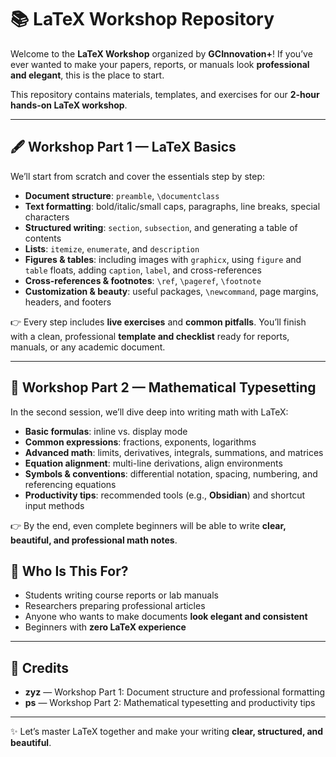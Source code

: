 # 📚 LaTeX Workshop Repository

Welcome to the **LaTeX Workshop** organized by **GCInnovation+**!
If you’ve ever wanted to make your papers, reports, or manuals look **professional and elegant**, this is the place to start.

This repository contains materials, templates, and exercises for our **2-hour hands-on LaTeX workshop**. 

---

## 🖋️ Workshop Part 1 — LaTeX Basics

We’ll start from scratch and cover the essentials step by step:

* **Document structure**: `preamble`, `\documentclass`
* **Text formatting**: bold/italic/small caps, paragraphs, line breaks, special characters
* **Structured writing**: `section`, `subsection`, and generating a table of contents
* **Lists**: `itemize`, `enumerate`, and `description`
* **Figures & tables**: including images with `graphicx`, using `figure` and `table` floats, adding `caption`, `label`, and cross-references
* **Cross-references & footnotes**: `\ref`, `\pageref`, `\footnote`
* **Customization & beauty**: useful packages, `\newcommand`, page margins, headers, and footers

👉 Every step includes **live exercises** and **common pitfalls**. You’ll finish with a clean, professional **template and checklist** ready for reports, manuals, or any academic document.

---

## 🔢 Workshop Part 2 — Mathematical Typesetting

In the second session, we’ll dive deep into writing math with LaTeX:

* **Basic formulas**: inline vs. display mode
* **Common expressions**: fractions, exponents, logarithms
* **Advanced math**: limits, derivatives, integrals, summations, and matrices
* **Equation alignment**: multi-line derivations, align environments
* **Symbols & conventions**: differential notation, spacing, numbering, and referencing equations
* **Productivity tips**: recommended tools (e.g., **Obsidian**) and shortcut input methods

👉 By the end, even complete beginners will be able to write **clear, beautiful, and professional math notes**.

## 🎯 Who Is This For?

* Students writing course reports or lab manuals
* Researchers preparing professional articles
* Anyone who wants to make documents **look elegant and consistent**
* Beginners with **zero LaTeX experience**

---

## 🙌 Credits

* **zyz** — Workshop Part 1: Document structure and professional formatting
* **ps** — Workshop Part 2: Mathematical typesetting and productivity tips

---

✨ Let’s master LaTeX together and make your writing **clear, structured, and beautiful**.

